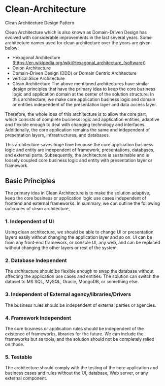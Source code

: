 # Clean-Architecture
Clean Architecture Design Pattern

Clean Architecture which is also known as Domain-Driven Design has evolved with considerable improvements in the last several years. Some architecture names used for clean architecture over the years are given below:

* Hexagonal Architecture (https://en.wikipedia.org/wiki/Hexagonal_architecture_(software))
* Onion Architecture
* Domain-Driven Design (DDD) or Domain Centric Architecture
* vertical Slice Architecture
* Clean Architecture
The above mentioned architectures have similar design principles that have the primary idea to keep the core business logic and application domain at the center of the solution structure. In this architecture, we make core application business logic and domain or entities independent of the presentation layer and data access layer.

Therefore, the whole idea of this architecture is to allow the core part, which consists of complete business logic and application entities, adaptive and flexible enough to deal with changing technology and interfaces. Additionally, the core application remains the same and independent of presentation layers, infrastructures, and databases.

This architecture saves huge time because the core application business logic and entity are independent of framework, presentations, databases, and external parts. Subsequently, the architecture is sustainable and is loosely coupled core business logic and entity with presentation layer or framework. 

## Basic Principles
The primary idea in Clean Architecture is to make the solution adaptive, keep the core business or application logic use cases independent of frontend and external frameworks. In summary, we can outline the following outcomes of clean architecture,

### 1. Independent of UI
Using clean architecture, we should be able to change UI or presentation layers easily without changing the application layer and so on. UI can be from any front-end framework, or console UI, any web, and can be replaced without changing the other layers or rest of the system.
### 2. Database Independent
The architecture should be flexible enough to swap the database without affecting the application use cases and entities. The solution can switch the dataset to MS SQL, MySQL, Oracle, MongoDB, or something else.
### 3. Independent of External agency/libraries/Drivers
The business rules should be independent of external parties or agencies.
### 4. Framework Independent
The core business or application rules should be independent of the existence of frameworks, libraries for the future. We can include the frameworks but as tools, and the solution should not be completely relied on those.
### 5. Testable
The architecture should comply with the testing of the core application and business cases and rules without the UI, database, Web server, or any external component.
